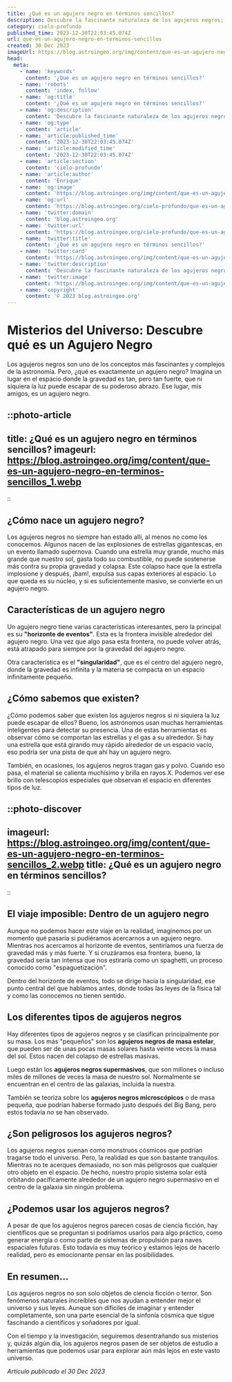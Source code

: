 ```yaml
---
title: ¿Qué es un agujero negro en términos sencillos?
description: Descubre la fascinante naturaleza de los agujeros negros; objetos cósmicos de gravedad extrema donde ni la luz escapa, explicados fácilmente.
category: cielo-profundo
published_time: 2023-12-30T22:03:45.074Z
url: que-es-un-agujero-negro-en-terminos-sencillos
created: 30 Dec 2023
imageUrl: https://blog.astroingeo.org/img/content/que-es-un-agujero-negro-en-terminos-sencillos_1.webp
head:
  meta:
    - name: 'keywords'
      content: '¿Qué es un agujero negro en términos sencillos?'
    - name: 'robots'
      content: 'index, follow'
    - name: 'og:title'
      content: '¿Qué es un agujero negro en términos sencillos?'
    - name: 'og:description'
      content: 'Descubre la fascinante naturaleza de los agujeros negros; objetos cósmicos de gravedad extrema donde ni la luz escapa, explicados fácilmente.'
    - name: 'og:type'
      content: 'article'
    - name: 'article:published_time'
      content: '2023-12-30T22:03:45.074Z'
    - name: 'article:modified_time'
      content: '2023-12-30T22:03:45.074Z'
    - name: 'article:section'
      content: 'cielo-profundo'
    - name: 'article:author'
      content: 'Enrique'
    - name: 'og:image'
      content: 'https://blog.astroingeo.org/img/content/que-es-un-agujero-negro-en-terminos-sencillos_1.webp'
    - name: 'og:url'
      content: 'https://blog.astroingeo.org/cielo-profundo/que-es-un-agujero-negro-en-terminos-sencillos'
    - name: 'twitter:domain'
      content: 'blog.astroingeo.org'
    - name: 'twitter:url'
      content: 'https://blog.astroingeo.org/cielo-profundo/que-es-un-agujero-negro-en-terminos-sencillos'
    - name: 'twitter:title'
      content: '¿Qué es un agujero negro en términos sencillos?'
    - name: 'twitter:card'
      content: 'https://blog.astroingeo.org/img/content/que-es-un-agujero-negro-en-terminos-sencillos_1.webp'
    - name: 'twitter:description'
      content: 'Descubre la fascinante naturaleza de los agujeros negros; objetos cósmicos de gravedad extrema donde ni la luz escapa, explicados fácilmente.'
    - name: 'twitter:image'
      content: 'https://blog.astroingeo.org/img/content/que-es-un-agujero-negro-en-terminos-sencillos_1.webp'
    - name: 'copyright'
      content: '© 2023 blog.astroingeo.org'
---
```

# Misterios del Universo: Descubre qué es un Agujero Negro

Los agujeros negros son uno de los conceptos más fascinantes y complejos de la astronomía. Pero, ¿qué es exactamente un agujero negro? Imagina un lugar en el espacio donde la gravedad es tan, pero tan fuerte, que ni siquiera la luz puede escapar de su poderoso abrazo. Ese lugar, mis amigos, es un agujero negro.

::photo-article
---
title: ¿Qué es un agujero negro en términos sencillos?
imageurl: https://blog.astroingeo.org/img/content/que-es-un-agujero-negro-en-terminos-sencillos_1.webp
---
::

## ¿Cómo nace un agujero negro?

Los agujeros negros no siempre han estado allí, al menos no como los conocemos. Algunos nacen de las explosiones de estrellas gigantescas, en un evento llamado supernova. Cuando una estrella muy grande, mucho más grande que nuestro sol, gasta todo su combustible, no puede sostenerse más contra su propia gravedad y colapsa. Este colapso hace que la estrella implosione y después, ¡bam!, expulsa sus capas exteriores al espacio. Lo que queda es su núcleo, y si es suficientemente masivo, se convierte en un agujero negro.

## Características de un agujero negro

Un agujero negro tiene varias características interesantes, pero la principal es su **"horizonte de eventos"**. Esta es la frontera invisible alrededor del agujero negro. Una vez que algo pasa esta frontera, no puede volver atrás, está atrapado para siempre por la gravedad del agujero negro.

Otra característica es el **"singularidad"**, que es el centro del agujero negro, donde la gravedad es infinita y la materia se compacta en un espacio infinitamente pequeño.

## ¿Cómo sabemos que existen?

¿Cómo podemos saber que existen los agujeros negros si ni siquiera la luz puede escapar de ellos? Bueno, los astrónomos usan muchas herramientas inteligentes para detectar su presencia. Una de estas herramientas es observar cómo se comportan las estrellas y el gas a su alrededor. Si hay una estrella que está girando muy rápido alrededor de un espacio vacío, eso podría ser una pista de que ahí hay un agujero negro.

También, en ocasiones, los agujeros negros tragan gas y polvo. Cuando eso pasa, el material se calienta muchísimo y brilla en rayos X. Podemos ver ese brillo con telescopios especiales que observan el espacio en diferentes tipos de luz.


::photo-discover
---
imageurl: https://blog.astroingeo.org/img/content/que-es-un-agujero-negro-en-terminos-sencillos_2.webp
title: ¿Qué es un agujero negro en términos sencillos?
---
::

## El viaje imposible: Dentro de un agujero negro

Aunque no podemos hacer este viaje en la realidad, imaginemos por un momento qué pasaría si pudiéramos acercarnos a un agujero negro. Mientras nos acercamos al horizonte de eventos, sentiríamos una fuerza de gravedad más y más fuerte. Y si cruzáramos esa frontera, bueno, la gravedad sería tan intensa que nos estiraría como un spaghetti, un proceso conocido como "espaguetización".

Dentro del horizonte de eventos, todo se dirige hacia la singularidad, ese punto central del que hablamos antes, donde todas las leyes de la física tal y como las conocemos no tienen sentido.

## Los diferentes tipos de agujeros negros

Hay diferentes tipos de agujeros negros y se clasifican principalmente por su masa. Los más "pequeños" son los **agujeros negros de masa estelar**, que pueden ser de unas pocas masas solares hasta veinte veces la masa del sol. Estos nacen del colapso de estrellas masivas.

Luego están los **agujeros negros supermasivos**, que son millones o incluso miles de millones de veces la masa de nuestro sol. Normalmente se encuentran en el centro de las galaxias, incluida la nuestra.

También se teoriza sobre los **agujeros negros microscópicos** o de masa pequeña, que podrían haberse formado justo después del Big Bang, pero estos todavía no se han observado.

## ¿Son peligrosos los agujeros negros?

Los agujeros negros suenan como monstruos cósmicos que podrían tragarse todo el universo. Pero, la realidad es que son bastante tranquilos. Mientras no te acerques demasiado, no son más peligrosos que cualquier otro objeto en el espacio. De hecho, nuestro propio sistema solar está orbitando pacíficamente alrededor de un agujero negro supermasivo en el centro de la galaxia sin ningún problema.

## ¿Podemos usar los agujeros negros?

A pesar de que los agujeros negros parecen cosas de ciencia ficción, hay científicos que se preguntan si podríamos usarlos para algo práctico, como generar energía o como parte de sistemas de propulsión para naves espaciales futuras. Esto todavía es muy teórico y estamos lejos de hacerlo realidad, pero es emocionante pensar en las posibilidades.

## En resumen...

Los agujeros negros no son solo objetos de ciencia ficción o terror. Son fenómenos naturales increíbles que nos ayudan a entender mejor el universo y sus leyes. Aunque son difíciles de imaginar y entender completamente, son una parte esencial de la sinfonía cósmica que sigue fascinando a científicos y soñadores por igual.

Con el tiempo y la investigación, seguiremos desentrañando sus misterios y, quizás algún día, los agujeros negros pasen de ser objetos de estudio a herramientas que podemos usar para explorar aún más lejos en este vasto universo.

_Artículo publicado el 30 Dec 2023_